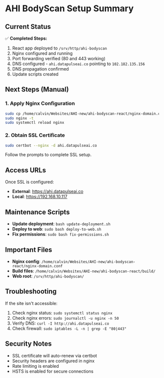 # AHI BodyScan Setup Summary

## Current Status

✅ **Completed Steps:**
1. React app deployed to `/srv/http/ahi-bodyscan`
2. Nginx configured and running
3. Port forwarding verified (80 and 443 working)
4. DNS configured - `ahi.datapulseai.co` pointing to `102.182.135.156`
5. DNS propagation confirmed
6. Update scripts created

## Next Steps (Manual)

### 1. Apply Nginx Configuration
```bash
sudo cp /home/calvin/Websites/AHI-new/ahi-bodyscan-react/nginx-domain.conf /etc/nginx/nginx.conf
sudo nginx -t
sudo systemctl reload nginx
```

### 2. Obtain SSL Certificate
```bash
sudo certbot --nginx -d ahi.datapulseai.co
```

Follow the prompts to complete SSL setup.

## Access URLs

Once SSL is configured:
- **External**: https://ahi.datapulseai.co
- **Local**: https://192.168.10.117

## Maintenance Scripts

- **Update deployment**: `bash update-deployment.sh`
- **Deploy to web**: `sudo bash deploy-to-web.sh`
- **Fix permissions**: `sudo bash fix-permissions.sh`

## Important Files

- **Nginx config**: `/home/calvin/Websites/AHI-new/ahi-bodyscan-react/nginx-domain.conf`
- **Build files**: `/home/calvin/Websites/AHI-new/ahi-bodyscan-react/build/`
- **Web root**: `/srv/http/ahi-bodyscan/`

## Troubleshooting

If the site isn't accessible:
1. Check nginx status: `sudo systemctl status nginx`
2. Check nginx errors: `sudo journalctl -u nginx -n 50`
3. Verify DNS: `curl -I http://ahi.datapulseai.co`
4. Check firewall: `sudo iptables -L -n | grep -E "80|443"`

## Security Notes

- SSL certificate will auto-renew via certbot
- Security headers are configured in nginx
- Rate limiting is enabled
- HSTS is enabled for secure connections
